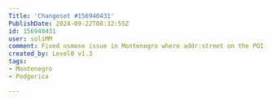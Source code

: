 ```yaml
---
Title: 'Changeset #156940431'
PublishDate: 2024-09-22T08:32:55Z
id: 156940431
user: soliMM
comment: Fixed osmose issue in Montenegro where addr:street on the POI didn't match the street nearby, also fixed name and shop tag
created_by: Level0 v1.3
tags:
- Montenegro
- Podgorica

---
```

